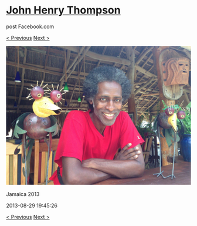 # [John Henry Thompson](../README.md)
post Facebook.com

[< Previous](2013-08-29-38.md) [Next >](2013-08-29-40.md)

[![](../media/2013-08-29/Jamaica-2050.jpg)](../README.md)

Jamaica 2013

2013-08-29 19:45:26

[< Previous](2013-08-29-38.md) [Next >](2013-08-29-40.md)